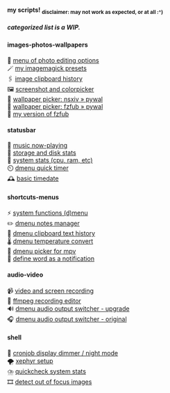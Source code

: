 #### my scripts! <sub>disclaimer: may not work as expected, or at all :^)</sub>
##### categorized list is a WIP.
#### images-photos-wallpapers
📸 [menu of photo editing options](https://github.com/BreadOnPenguins/scripts/blob/master/images-photos-wallpapers/photomenu) \
🪄 [my imagemagick presets](https://github.com/BreadOnPenguins/scripts/blob/master/images-photos-wallpapers/imgmgk) \
🖇️ [image clipboard history](https://github.com/BreadOnPenguins/scripts/blob/master/images-photos-wallpapers/imgcliphist) \
🖼️ [screenshot and colorpicker](https://github.com/BreadOnPenguins/scripts/blob/master/images-photos-wallpapers/screenshot) \
🌠 [wallpaper picker: nsxiv » pywal](https://github.com/BreadOnPenguins/scripts/blob/master/images-photos-wallpapers/wallpapermenu) \
🌃 [wallpaper picker: fzfub » pywal](https://github.com/BreadOnPenguins/scripts/blob/masterimages-photos-wallpapers/fzfub-wallpapermenu) \
🐛 [my version of fzfub](https://github.com/BreadOnPenguins/scripts/blob/master/images-photos-wallpapers/fzfub)
#### statusbar
🎵 [music now-playing](https://github.com/BreadOnPenguins/scripts/blob/master/dwmblocks_musicplaying) \
💾 [storage and disk stats](https://github.com/BreadOnPenguins/scripts/blob/master/dwmblocks_disks) \
🐏 [system stats (cpu, ram, etc)](https://github.com/BreadOnPenguins/scripts/blob/master/dwmblocks_systemstats) \
⏲️ [dmenu quick timer](https://github.com/BreadOnPenguins/scripts/blob/master/dmenu_timer) \
🕰️ [basic timedate](https://github.com/BreadOnPenguins/scripts/blob/master/dwmblocks_timedate)
#### shortcuts-menus
⚡ [system functions (d)menu](https://github.com/BreadOnPenguins/scripts/blob/master/dmenu_sys) \
✏️ [dmenu notes manager](https://github.com/BreadOnPenguins/scripts/blob/master/dmenu_notes) \
📎 [dmenu clipboard text history](https://github.com/BreadOnPenguins/scripts/blob/master/dmenu_cliphist) \
🌡️ [dmenu temperature convert](https://github.com/BreadOnPenguins/scripts/blob/master/dmenu_tempconvert) \
📼 [dmenu picker for mpv](https://github.com/BreadOnPenguins/scripts/blob/master/dmenu_mpv) \
📖 [define word as a notification](https://github.com/BreadOnPenguins/scripts/blob/master/define_word)
#### audio-video
📹 [video and screen recording](https://github.com/BreadOnPenguins/scripts/blob/master/record) \
🎥 [ffmpeg recording editor](https://github.com/BreadOnPenguins/scripts/blob/master/edit_recording) \
🔊 [dmenu audio output switcher - upgrade](https://github.com/BreadOnPenguins/scripts/blob/master/audio_output_switch) \
🎧 [dmenu audio output switcher - original](https://github.com/BreadOnPenguins/scripts/blob/master/dmenu_audioswitch_prev)
#### shell
🌛 [cronjob display dimmer / night mode](https://github.com/BreadOnPenguins/scripts/blob/master/dimmer) \
🌪️ [xephyr setup](https://github.com/BreadOnPenguins/scripts/blob/master/xephyr) \
⛈️ [quickcheck system stats](https://github.com/BreadOnPenguins/scripts/blob/master/stats) \
🎞️ [detect out of focus images](https://github.com/BreadOnPenguins/scripts/blob/master/focusdetect.py)
